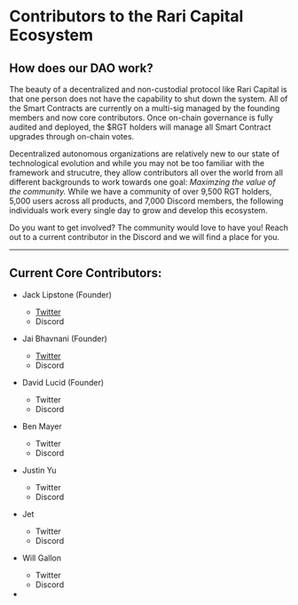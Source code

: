 # Contributors to the Rari Capital Ecosystem 

## 

## How does our DAO work?

The beauty of a decentralized and non-custodial protocol like Rari Capital is that one person does not have the capability to shut down the system. All of the Smart Contracts are currently on a multi-sig managed by the founding members and now core contributors. Once on-chain governance is fully audited and deployed, the $RGT holders will manage all Smart Contract upgrades through on-chain votes. 

Decentralized autonomous organizations are relatively new to our state of technological evolution and while you may not be too familiar with the framework and strucutre, they allow contributors all over the world from all different backgrounds to work towards one goal: *Maximzing the value of the community.* While we have a community of over 9,500 RGT holders, 5,000 users across all products, and 7,000 Discord members, the following individuals work every single day to grow and develop this ecosystem.

Do you want to get involved? The community would love to have you! Reach out to a current contributor in the Discord and we will find a place for you.

------

## Current Core Contributors:

- Jack Lipstone (Founder)

  - [Twitter](Twitter.com/JackLipstone)
  - Discord

- Jai Bhavnani (Founder)

  - [Twitter](Twitter.com/Jbhav)
  - Discord

- David Lucid (Founder)

  - Twitter
  - Discord

- Ben Mayer

  - Twitter
  - Discord

- Justin Yu

  - Twitter
  - Discord

- Jet

  - Twitter
  - Discord

- Will Gallon

  - Twitter
  - Discord

- 

  

  